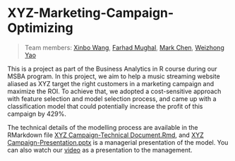 # XYZ-Marketing-Campaign-Optimizing

>Team members: [Xinbo Wang](https://github.com/xinbo-hubert-wang), [Farhad Mughal](https://github.com/farhadmughal), [Mark Chen](https://github.com/mrckhn), [Weizhong Yao](https://github.com/WeizhongYao)

This is a project as part of the Business Analytics in R course during our MSBA program. In this project, we aim to help a music streaming website aliased as XYZ target the right customers in a marketing campaign and maximize the ROI. To achieve that, we adopted a cost-sensitive approach with feature selection and model selection process, and came up with a classification model that could potentially increase the profit of this campaign by 429%.

The technical details of the modelling process are available in the RMarkdown file [XYZ Campaign-Technical Document.Rmd](https://github.com/xinbo-hubert-wang/XYZ-Marketing-Campaign-Optimizing/blob/main/XYZ%20Campaign-Technical%20Document.Rmd), and [XYZ Campaign-Presentation.pptx](https://github.com/xinbo-hubert-wang/XYZ-Marketing-Campaign-Optimizing/blob/main/XYZ%20Campaign-Presentation.pptx) is a managerial presentation of the model. You can also watch our [video](https://github.com/xinbo-hubert-wang/XYZ-Marketing-Campaign-Optimizing/blob/main/XYZ%20Campaign-Video.mp4) as a presentation to the management.

